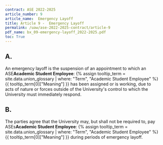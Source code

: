 ```yaml
---
contract: ASE 2022-2025
article_number: 9
article_name:  Emergency Layoff
title: Article 9 -  Emergency Layoff
permalink: /uaw/ase-2022-2025-contract/article-9
pdf_name: bx_09-emergency-layoff_2022-2025.pdf
toc: True
---
```



<div class="lvl2"><h2 class="inline-header">A.</h2> An emergency layoff is the suspension of an appointment to which an <span class="tooltip">ASE<span class="tooltip-text"><b>Academic Student Employee</b>: {% assign tooltip_term = site.data.union_glossary | where: "Term", "Academic Student Employee" %}{{ tooltip_term[0]["Meaning"] }}</span></span> has been assigned or is working, due to acts of nature or forces outside of the University's control to which the University must immediately respond.
</div><!-- End of level 2: A.-->
<div class="lvl2"><h2 class="inline-header">B.</h2> The parties agree that the University may, but shall not be required to, pay <span class="tooltip">ASEs<span class="tooltip-text"><b>Academic Student Employee</b>: {% assign tooltip_term = site.data.union_glossary | where: "Term", "Academic Student Employee" %}{{ tooltip_term[0]["Meaning"] }}</span></span> during periods of emergency layoff.

</div><!-- End of level 2: B.-->
